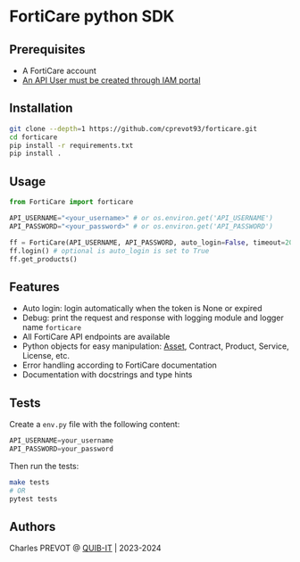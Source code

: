 # FortiCare python SDK

## Prerequisites

- A FortiCare account
- [An API User must be created through IAM portal](https://docs.fortinet.com/document/forticloud/latest/identity-access-management-iam/282341/adding-an-api-user)

## Installation

```bash
git clone --depth=1 https://github.com/cprevot93/forticare.git
cd forticare
pip install -r requirements.txt
pip install .
```

## Usage

```python
from FortiCare import forticare

API_USERNAME="<your_username>" # or os.environ.get('API_USERNAME')
API_PASSWORD="<your_password>" # or os.environ.get('API_PASSWORD')

ff = FortiCare(API_USERNAME, API_PASSWORD, auto_login=False, timeout=20, debug=False)
ff.login() # optional is auto_login is set to True
ff.get_products()
```

## Features

- Auto login: login automatically when the token is None or expired
- Debug: print the request and response with logging module and logger name `forticare`
- All FortiCare API endpoints are available
- Python objects for easy manipulation: [Asset](https://github.com/cprevot93/forticare/blob/28a090c1945ba7eff9604b65cc8d7acd8a8c2601/forticare/asset.py#L194C7-L194C12), Contract, Product, Service, License, etc.
- Error handling according to FortiCare documentation
- Documentation with docstrings and type hints

## Tests

Create a `env.py` file with the following content:

```python
API_USERNAME=your_username
API_PASSWORD=your_password
```

Then run the tests:

```bash
make tests
# OR
pytest tests
```

## Authors

Charles PREVOT @ [QUIB-IT](https://www.quib-it.com) | 2023-2024
